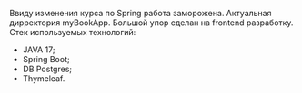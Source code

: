 Ввиду изменения курса по Spring работа заморожена. Актуальная дирректория myBookApp.
Большой упор сделан на frontend разработку.
Стек используемых технологий:
- JAVA 17;
- Spring Boot;
- DB Postgres;
- Thymeleaf.
